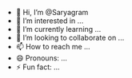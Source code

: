 - 👋 Hi, I’m @Saryagram
- 👀 I’m interested in ...
- 🌱 I’m currently learning ...
- 💞️ I’m looking to collaborate on ...
- 📫 How to reach me ...
- 😄 Pronouns: ...
- ⚡ Fun fact: ...

<!---
Saryagram/Saryagram is a ✨ special ✨ repository because its `README.md` (this file) appears on your GitHub profile.
You can click the Preview link to take a look at your changes.
--->
